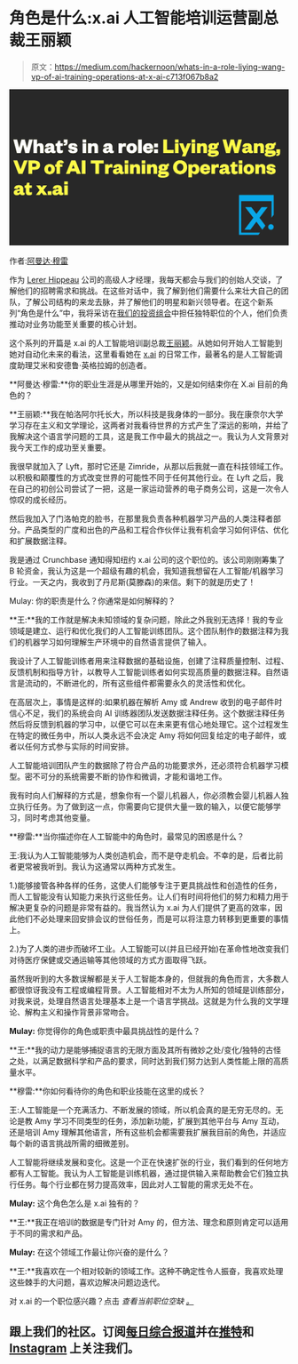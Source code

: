 # 角色是什么:x.ai 人工智能培训运营副总裁王丽颖

> 原文：<https://medium.com/hackernoon/whats-in-a-role-liying-wang-vp-of-ai-training-operations-at-x-ai-c713f067b8a2>

![](img/500708ae643f8a9a22e3cbe107824e3b.png)

作者:[阿曼达·穆雷](https://medium.com/u/ff98da83280d?source=post_page-----c713f067b8a2--------------------------------)

作为 [Lerer Hippeau](https://www.lererhippeau.com/) 公司的高级人才经理，我每天都会与我们的创始人交谈，了解他们的招聘需求和挑战。在这些对话中，我了解到他们需要什么来壮大自己的团队，了解公司结构的来龙去脉，并了解他们的明星和新兴领导者。在这个新系列“角色是什么”中，我将采访在[我们的投资组合](https://www.lererhippeau.com/companies)中担任独特职位的个人，他们负责推动对业务功能至关重要的核心计划。

这个系列的开篇是 x.ai 的人工智能培训副总裁[王丽颖](https://www.linkedin.com/in/liying-iris-wang-65220b6/)。从她如何开始人工智能到她对自动化未来的看法，这里看看她在 [x.ai](https://x.ai/) 的日常工作，最著名的是人工智能调度助理艾米和安德鲁·英格拉姆的创造者。

**阿曼达·穆雷:**你的职业生涯是从哪里开始的，又是如何结束你在 X.ai 目前的角色的？

**王丽颖:**我在帕洛阿尔托长大，所以科技是我身体的一部分。我在康奈尔大学学习存在主义和文学理论，这两者对我看待世界的方式产生了深远的影响，并给了我解决这个语言学问题的工具，这是我工作中最大的挑战之一。我认为人文背景对我今天工作的成功至关重要。

我很早就加入了 Lyft，那时它还是 Zimride，从那以后我就一直在科技领域工作。以积极和颠覆性的方式改变世界的可能性不同于任何其他行业。在 Lyft 之后，我在自己的初创公司尝试了一把，这是一家运动营养的电子商务公司，这是一次令人惊叹的成长经历。

然后我加入了门洛帕克的脸书，在那里我负责各种机器学习产品的人类注释者部分。产品类型的广度和出色的产品和工程合作伙伴让我有机会学习如何评估、优化和扩展数据注释。

我是通过 Crunchbase 通知得知纽约 x.ai 公司的这个职位的。该公司刚刚筹集了 B 轮资金，我认为这是一个超级有趣的机会，我知道我想留在人工智能/机器学习行业。一天之内，我收到了丹尼斯(莫滕森)的来信。剩下的就是历史了！

Mulay: 你的职责是什么？你通常是如何解释的？

**王:**我的工作就是解决未知领域的复杂问题，除此之外我别无选择！我的专业领域是建立、运行和优化我们的人工智能训练团队。这个团队制作的数据注释为我们的机器学习如何理解生产环境中的自然语言提供了输入。

我设计了人工智能训练者用来注释数据的基础设施，创建了注释质量控制、过程、反馈机制和指导方针，以教导人工智能训练者如何实现高质量的数据注释。自然语言是流动的，不断进化的，所有这些组件都需要永久的灵活性和优化。

在高层次上，事情是这样的:如果机器在解析 Amy 或 Andrew 收到的电子邮件时信心不足，我们的系统会向 AI 训练器团队发送数据注释任务。这个数据注释任务然后将反馈到机器的学习中，以便它可以在未来更有信心地处理它。这个过程发生在特定的微任务中，所以人类永远不会决定 Amy 将如何回复给定的电子邮件，或者以任何方式参与实际的时间安排。

人工智能培训团队产生的数据除了符合产品的功能要求外，还必须符合机器学习模型。密不可分的系统需要不断的协作和微调，才能和谐地工作。

我有时向人们解释的方式是，想象你有一个婴儿机器人，你必须教会婴儿机器人独立执行任务。为了做到这一点，你需要向它提供大量一致的输入，以便它能够学习，同时考虑其他变量。

**穆雷:**当你描述你在人工智能中的角色时，最常见的困惑是什么？

王:我认为人工智能能够为人类创造机会，而不是夺走机会。不幸的是，后者比前者更常被我听到。我认为这通常以两种方式发生。

1.)能够接管各种各样的任务，这使人们能够专注于更具挑战性和创造性的任务，而人工智能没有认知能力来执行这些任务。让人们有时间将他们的努力和精力用于解决更复杂的问题是非常有益的。我当然认为 x.ai 为人们提供了更高的效率，因此他们不必处理来回安排会议的世俗任务，而是可以将注意力转移到更重要的事情上。

2.)为了人类的进步而破坏工业。人工智能可以(并且已经开始)在革命性地改变我们对待医疗保健或交通运输等其他领域的方式方面取得飞跃。

虽然我听到的大多数误解都是关于人工智能本身的，但就我的角色而言，大多数人都很惊讶我没有工程或编程背景。人工智能相对不太为人所知的领域是训练部分，对我来说，处理自然语言处理基本上是一个语言学挑战。这就是为什么我的文学理论、解构主义和操作背景非常吻合。

**Mulay:** 你觉得你的角色或职责中最具挑战性的是什么？

**王:**我的动力是能够捕捉语言的无限方面及其所有微妙之处/变化/独特的古怪之处，以满足数据科学和产品的要求，同时达到我们努力达到人类性能上限的高质量水平。

**穆雷:**你如何看待你的角色和职业技能在这里的成长？

王:人工智能是一个充满活力、不断发展的领域，所以机会真的是无穷无尽的。无论是教 Amy 学习不同类型的任务，添加新功能，扩展到其他平台与 Amy 互动，还是培训 Amy 理解其他语言，所有这些机会都需要我扩展我目前的角色，并适应每个新的语言挑战所需的细微差别。

人工智能将继续发展和变化。这是一个正在快速扩张的行业，我们看到的任何地方都有人工智能。我认为人工智能是训练机器，通过提供输入来帮助教会它们独立执行任务。每个行业都在努力提高效率，因此对人工智能的需求无处不在。

**Mulay:** 这个角色怎么是 x.ai 独有的？

**王:**我正在培训的数据是专门针对 Amy 的，但方法、理念和原则肯定可以适用于不同的需求和产品。

**Mulay:** 在这个领域工作最让你兴奋的是什么？

**王:**我喜欢在一个相对较新的领域工作。这种不确定性令人振奋，我喜欢处理这些棘手的大问题，喜欢边解决问题边迭代。

对 x.ai 的一个职位感兴趣？点击 *查看当前职位空缺* [*。*](https://x.ai/jobs/)

## 跟上我们的社区。订阅[每日综合报道](http://lererventures.us6.list-manage.com/subscribe?u=d34b43a395d6f0cc105a42bf1&id=68fc2c8f4e)并在[推特](https://twitter.com/LererHippeau)和 [Instagram](https://www.instagram.com/lererhippeau/) 上关注我们。